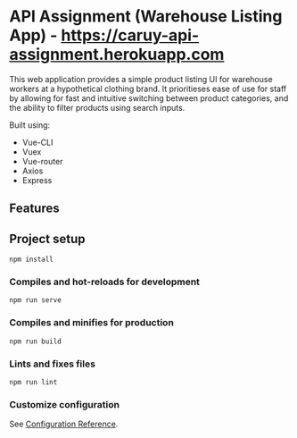 # API Assignment (Warehouse Listing App) - https://caruy-api-assignment.herokuapp.com
This web application provides a simple product listing UI for warehouse workers at a hypothetical clothing brand.
It prioritieses ease of use for staff by allowing for fast and intuitive switching between product categories, 
and the ability to filter products using search inputs. 



Built using:
* Vue-CLI
* Vuex
* Vue-router
* Axios
* Express

## Features


## Project setup
```
npm install
```

### Compiles and hot-reloads for development
```
npm run serve
```

### Compiles and minifies for production
```
npm run build
```

### Lints and fixes files
```
npm run lint
```

### Customize configuration
See [Configuration Reference](https://cli.vuejs.org/config/).
